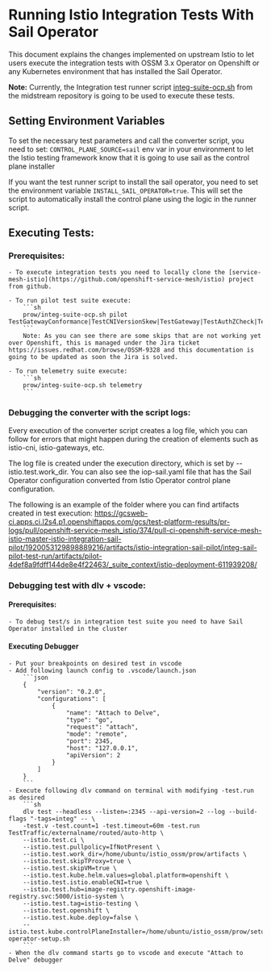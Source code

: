 # Running Istio Integration Tests With Sail Operator

This document explains the changes implemented on upstream Istio to let users execute the integration tests with OSSM 3.x Operator on Openshift or any Kubernetes environment that has installed the Sail Operator.

**Note:** Currently, the Integration test runner script [integ-suite-ocp.sh](https://github.com/openshift-service-mesh/istio_ossm/blob/master/prow/integ-suite-ocp.sh) from the midstream repository is going to be used to execute these tests.

## Setting Environment Variables
To set the necessary test parameters and call the converter script, you need to set: ```CONTROL_PLANE_SOURCE=sail``` env var in your environment to let the Istio testing framework know that it is going to use sail as the control plane installer

If you want the test runner script to install the sail operator, you need to set the environment variable ```INSTALL_SAIL_OPERATOR=true```. This will set the script to automatically install the control plane using the logic in the runner script.

## Executing Tests:
### Prerequisites:
    - To execute integration tests you need to locally clone the [service-mesh-istio](https://github.com/openshift-service-mesh/istio) project from github.

    - To run pilot test suite execute:
        ```sh
        prow/integ-suite-ocp.sh pilot TestGatewayConformance|TestCNIVersionSkew|TestGateway|TestAuthZCheck|TestKubeInject|TestRevisionTags|TestUninstallByRevision|TestUninstallWithSetFlag|TestUninstallCustomFile|TestUninstallPurge|TestCNIRaceRepair|TestValidation|TestWebhook|TestMultiRevision
        ```
        Note: As you can see there are some skips that are not working yet over Openshift, this is managed under the Jira ticket https://issues.redhat.com/browse/OSSM-9328 and this documentation is going to be updated as soon the Jira is solved. 

    - To run telemetry suite execute:
        ```sh
        prow/integ-suite-ocp.sh telemetry
        ```

### Debugging the converter with the script logs:
Every execution of the converter script creates a log file, which you can follow for errors that might happen during the creation of elements such as istio-cni, istio-gateways, etc.

The log file is created under the execution directory, which is set by --istio.test.work_dir. You can also see the iop-sail.yaml file that has the Sail Operator configuration converted from Istio Operator control plane configuration.

The following is an example of the folder where you can find artifacts created in test execution:
https://gcsweb-ci.apps.ci.l2s4.p1.openshiftapps.com/gcs/test-platform-results/pr-logs/pull/openshift-service-mesh_istio/374/pull-ci-openshift-service-mesh-istio-master-istio-integration-sail-pilot/1920053129898889216/artifacts/istio-integration-sail-pilot/integ-sail-pilot-test-run/artifacts/pilot-4def8a9fdff144de8e4f22463/_suite_context/istio-deployment-611939208/

### Debugging test with dlv + vscode:
#### Prerequisites:
    - To debug test/s in integration test suite you need to have Sail Operator installed in the cluster

#### Executing Debugger
    - Put your breakpoints on desired test in vscode
    - Add following launch config to .vscode/launch.json
        ```json
        {
            "version": "0.2.0",
            "configurations": [
                {
                    "name": "Attach to Delve",
                    "type": "go",
                    "request": "attach",
                    "mode": "remote",
                    "port": 2345,
                    "host": "127.0.0.1",
                    "apiVersion": 2
                }
            ]
        }
        ```
    - Execute following dlv command on terminal with modifying -test.run as desired
        ```sh
        dlv test --headless --listen=:2345 --api-version=2 --log --build-flags "-tags=integ" -- \
        -test.v -test.count=1 -test.timeout=60m -test.run TestTraffic/externalname/routed/auto-http \
        --istio.test.ci \
        --istio.test.pullpolicy=IfNotPresent \
        --istio.test.work_dir=/home/ubuntu/istio_ossm/prow/artifacts \
        --istio.test.skipTProxy=true \
        --istio.test.skipVM=true \
        --istio.test.kube.helm.values=global.platform=openshift \
        --istio.test.istio.enableCNI=true \
        --istio.test.hub=image-registry.openshift-image-registry.svc:5000/istio-system \
        --istio.test.tag=istio-testing \
        --istio.test.openshift \
        --istio.test.kube.deploy=false \
        --istio.test.kube.controlPlaneInstaller=/home/ubuntu/istio_ossm/prow/setup/sail-operator-setup.sh
        ```
    - When the dlv command starts go to vscode and execute "Attach to Delve" debugger

